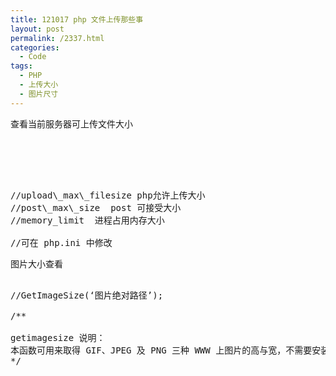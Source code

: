 ```yaml
---
title: 121017 php 文件上传那些事
layout: post
permalink: /2337.html
categories:
  - Code
tags:
  - PHP
  - 上传大小
  - 图片尺寸
---
```

查看当前服务器可上传文件大小

<pre lang=&#8221;php&#8221;>  
<?php phpinfo();?>

&nbsp;

//upload\_max\_filesize php允许上传大小  
//post\_max\_size  post 可接受大小  
//memory_limit  进程占用内存大小

//可在 php.ini 中修改  
</pre>

图片大小查看

<pre>  
//GetImageSize(&#8216;图片绝对路径&#8217;);

/**

getimagesize 说明：  
本函数可用来取得 GIF、JPEG 及 PNG 三种 WWW 上图片的高与宽，不需要安装 GD library 就可以使用本函数。返回的数组有四个元素。返回数组的第一个元素 (索引值 0) 是图片的高度，单位是像素 (pixel)。第二个元素 (索引值 1) 是图片的宽度。第三个元素 (索引值 2) 是图片的文件格式，其值 1 为 GIF 格式、 2 为 JPEG/JPG 格式、3 为 PNG 格式。第四个元素 (索引值 3) 为图片的高与宽字符串，height=xxx width=yyy。  
*/  
</pre>

&nbsp;